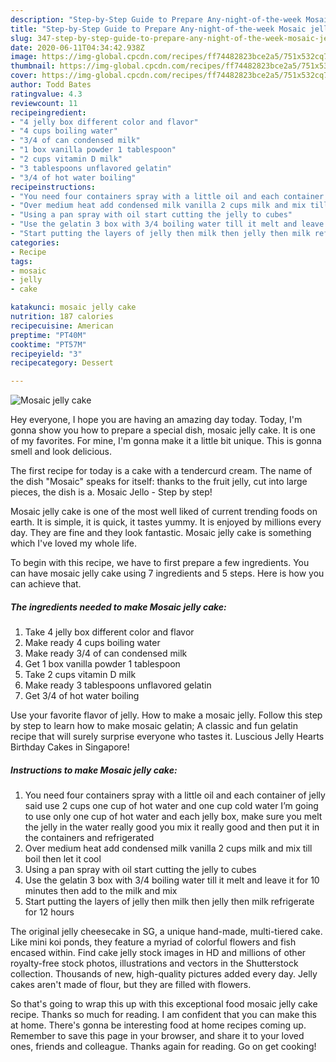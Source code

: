 ```yaml
---
description: "Step-by-Step Guide to Prepare Any-night-of-the-week Mosaic jelly cake"
title: "Step-by-Step Guide to Prepare Any-night-of-the-week Mosaic jelly cake"
slug: 347-step-by-step-guide-to-prepare-any-night-of-the-week-mosaic-jelly-cake
date: 2020-06-11T04:34:42.938Z
image: https://img-global.cpcdn.com/recipes/ff74482823bce2a5/751x532cq70/mosaic-jelly-cake-recipe-main-photo.jpg
thumbnail: https://img-global.cpcdn.com/recipes/ff74482823bce2a5/751x532cq70/mosaic-jelly-cake-recipe-main-photo.jpg
cover: https://img-global.cpcdn.com/recipes/ff74482823bce2a5/751x532cq70/mosaic-jelly-cake-recipe-main-photo.jpg
author: Todd Bates
ratingvalue: 4.3
reviewcount: 11
recipeingredient:
- "4 jelly box different color and flavor"
- "4 cups boiling water"
- "3/4 of can condensed milk"
- "1 box vanilla powder 1 tablespoon"
- "2 cups vitamin D milk"
- "3 tablespoons unflavored gelatin"
- "3/4 of hot water boiling"
recipeinstructions:
- "You need four containers spray with a little oil and each container of jelly said use 2 cups one cup of hot water and one cup cold water I’m going to use only one cup of hot water and each jelly box, make sure you melt the jelly in the water really good you mix it really good and then put it in the containers and refrigerated"
- "Over medium heat add condensed milk vanilla 2 cups milk and mix till boil then let it cool"
- "Using a pan spray with oil start cutting the jelly to cubes"
- "Use the gelatin 3 box with 3/4 boiling water till it melt and leave it for 10 minutes then add to the milk and mix"
- "Start putting the layers of jelly then milk then jelly then milk refrigerate for 12 hours"
categories:
- Recipe
tags:
- mosaic
- jelly
- cake

katakunci: mosaic jelly cake 
nutrition: 187 calories
recipecuisine: American
preptime: "PT40M"
cooktime: "PT57M"
recipeyield: "3"
recipecategory: Dessert

---
```



![Mosaic jelly cake](https://img-global.cpcdn.com/recipes/ff74482823bce2a5/751x532cq70/mosaic-jelly-cake-recipe-main-photo.jpg)

Hey everyone, I hope you are having an amazing day today. Today, I'm gonna show you how to prepare a special dish, mosaic jelly cake. It is one of my favorites. For mine, I'm gonna make it a little bit unique. This is gonna smell and look delicious.

The first recipe for today is a cake with a tendercurd cream. The name of the dish &#34;Mosaic&#34; speaks for itself: thanks to the fruit jelly, cut into large pieces, the dish is a. Mosaic Jello - Step by step!

Mosaic jelly cake is one of the most well liked of current trending foods on earth. It is simple, it is quick, it tastes yummy. It is enjoyed by millions every day. They are fine and they look fantastic. Mosaic jelly cake is something which I've loved my whole life.


To begin with this recipe, we have to first prepare a few ingredients. You can have mosaic jelly cake using 7 ingredients and 5 steps. Here is how you can achieve that.

<!--inarticleads1-->

##### The ingredients needed to make Mosaic jelly cake:

1. Take 4 jelly box different color and flavor
1. Make ready 4 cups boiling water
1. Make ready 3/4 of can condensed milk
1. Get 1 box vanilla powder 1 tablespoon
1. Take 2 cups vitamin D milk
1. Make ready 3 tablespoons unflavored gelatin
1. Get 3/4 of hot water boiling


Use your favorite flavor of jelly. How to make a mosaic jelly. Follow this step by step to learn how to make mosaic gelatin; A classic and fun gelatin recipe that will surely surprise everyone who tastes it. Luscious Jelly Hearts Birthday Cakes in Singapore! 

<!--inarticleads2-->

##### Instructions to make Mosaic jelly cake:

1. You need four containers spray with a little oil and each container of jelly said use 2 cups one cup of hot water and one cup cold water I’m going to use only one cup of hot water and each jelly box, make sure you melt the jelly in the water really good you mix it really good and then put it in the containers and refrigerated
1. Over medium heat add condensed milk vanilla 2 cups milk and mix till boil then let it cool
1. Using a pan spray with oil start cutting the jelly to cubes
1. Use the gelatin 3 box with 3/4 boiling water till it melt and leave it for 10 minutes then add to the milk and mix
1. Start putting the layers of jelly then milk then jelly then milk refrigerate for 12 hours


The original jelly cheesecake in SG, a unique hand-made, multi-tiered cake. Like mini koi ponds, they feature a myriad of colorful flowers and fish encased within. Find cake jelly stock images in HD and millions of other royalty-free stock photos, illustrations and vectors in the Shutterstock collection. Thousands of new, high-quality pictures added every day. Jelly cakes aren&#39;t made of flour, but they are filled with flowers. 

So that's going to wrap this up with this exceptional food mosaic jelly cake recipe. Thanks so much for reading. I am confident that you can make this at home. There's gonna be interesting food at home recipes coming up. Remember to save this page in your browser, and share it to your loved ones, friends and colleague. Thanks again for reading. Go on get cooking!
